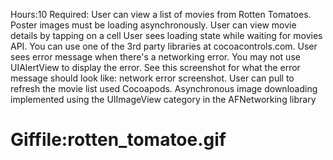 Hours:10
Required:
User can view a list of movies from Rotten Tomatoes. Poster images must be loading asynchronously.
User can view movie details by tapping on a cell
User sees loading state while waiting for movies API. You can use one of the 3rd party libraries at cocoacontrols.com.
User sees error message when there's a networking error. You may not use UIAlertView to display the error. See this screenshot for what the error message should look like: network error screenshot.
User can pull to refresh the movie list
used Cocoapods.
Asynchronous image downloading  implemented using the UIImageView category in the AFNetworking library

Giffile:rotten_tomatoe.gif
=============
